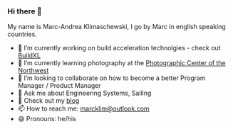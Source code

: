 ### Hi there 👋

My name is Marc-Andrea Klimaschewski, I go by Marc in english speaking countries.

- 🔭 I’m currently working on build acceleration technolgies - check out [BuildXL](https://github.com/Microsoft/BuildXL)
- 🌱 I’m currently learning photography at the [Photographic Center of the Northwest](https://www.pcnw.org)
- 👯 I’m looking to collaborate on how to become a better Program Manager / Product Manager
- 💬 Ask me about Engineering Systems, Sailing
- 📝 Check out my [blog](https://marcklim.github.io)
- 📫 How to reach me: [marcklim@outlook.com](mailto:marcklim@outlook.com)
- 😄 Pronouns: he/his


<!--
**marcklim/marcklim** is a ✨ _special_ ✨ repository because its `README.md` (this file) appears on your GitHub profile.

Here are some ideas to get you started:

- 🔭 I’m currently working on ...
- 🌱 I’m currently learning ...
- 👯 I’m looking to collaborate on ...
- 🤔 I’m looking for help with ...
- 💬 Ask me about ...
- 📫 How to reach me: ...
- 😄 Pronouns: ...
- ⚡ Fun fact: ...
-->

